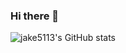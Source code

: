 ### Hi there 👋
![jake5113's GitHub stats](https://github-readme-stats.vercel.app/api?username=jake5113&show_icons=true&theme=shades-of-purple)


<!--
**jake5113/jake5113** is a ✨ _special_ ✨ repository because its `README.md` (this file) appears on your GitHub profile.

Here are some ideas to get you started:

- 🔭 I’m currently working on ...
- 🌱 I’m currently learning ...
- 👯 I’m looking to collaborate on ...
- 🤔 I’m looking for help with ...
- 💬 Ask me about ...
- 📫 How to reach me: ...
- 😄 Pronouns: ...
- ⚡ Fun fact: ...
-->
